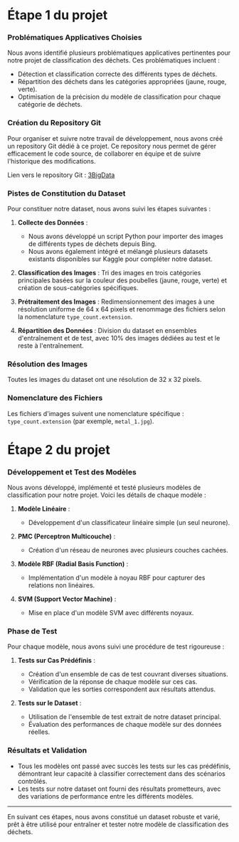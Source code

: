 # Étape 1 du projet

### Problématiques Applicatives Choisies

Nous avons identifié plusieurs problématiques applicatives pertinentes pour notre projet de classification des déchets. Ces problématiques incluent :

- Détection et classification correcte des différents types de déchets.
- Répartition des déchets dans les catégories appropriées (jaune, rouge, verte).
- Optimisation de la précision du modèle de classification pour chaque catégorie de déchets.

### Création du Repository Git

Pour organiser et suivre notre travail de développement, nous avons créé un repository Git dédié à ce projet. Ce repository nous permet de gérer efficacement le code source, de collaborer en équipe et de suivre l'historique des modifications.

Lien vers le repository Git : [3BigData](https://github.com/yahia-adam/3BigData)

### Pistes de Constitution du Dataset

Pour constituer notre dataset, nous avons suivi les étapes suivantes :

1. **Collecte des Données** :
    - Nous avons développé un script Python pour importer des images de différents types de déchets depuis Bing.
    - Nous avons également intégré et mélangé plusieurs datasets existants disponibles sur Kaggle pour compléter notre dataset.

2. **Classification des Images** : Tri des images en trois catégories principales basées sur la couleur des poubelles (jaune, rouge, verte) et création de sous-catégories spécifiques.

3. **Prétraitement des Images** : Redimensionnement des images à une résolution uniforme de 64 x 64 pixels et renommage des fichiers selon la nomenclature `type_count.extension`.

4. **Répartition des Données** : Division du dataset en ensembles d'entraînement et de test, avec 10% des images dédiées au test et le reste à l'entraînement.

### Résolution des Images

Toutes les images du dataset ont une résolution de 32 x 32 pixels.

### Nomenclature des Fichiers

Les fichiers d'images suivent une nomenclature spécifique : `type_count.extension` (par exemple, `metal_1.jpg`).

# Étape 2 du projet

### Développement et Test des Modèles

Nous avons développé, implémenté et testé plusieurs modèles de classification pour notre projet. Voici les détails de chaque modèle :

1. **Modèle Linéaire** :
   - Développement d'un classificateur linéaire simple (un seul neurone).

2. **PMC (Perceptron Multicouche)** :
   - Création d'un réseau de neurones avec plusieurs couches cachées.

3. **Modèle RBF (Radial Basis Function)** :
   - Implémentation d'un modèle à noyau RBF pour capturer des relations non linéaires.

4. **SVM (Support Vector Machine)** :
   - Mise en place d'un modèle SVM avec différents noyaux.

### Phase de Test

Pour chaque modèle, nous avons suivi une procédure de test rigoureuse :

1. **Tests sur Cas Prédéfinis** :
   - Création d'un ensemble de cas de test couvrant diverses situations.
   - Vérification de la réponse de chaque modèle sur ces cas.
   - Validation que les sorties correspondent aux résultats attendus.

2. **Tests sur le Dataset** :
   - Utilisation de l'ensemble de test extrait de notre dataset principal.
   - Évaluation des performances de chaque modèle sur des données réelles.

### Résultats et Validation

- Tous les modèles ont passé avec succès les tests sur les cas prédéfinis, démontrant leur capacité à classifier correctement dans des scénarios contrôlés.
- Les tests sur notre dataset ont fourni des résultats prometteurs, avec des variations de performance entre les différents modèles.

---

En suivant ces étapes, nous avons constitué un dataset robuste et varié, prêt à être utilisé pour entraîner et tester notre modèle de classification des déchets.
